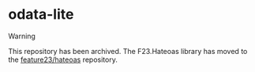 # odata-lite

> [!WARNING]
> This repository has been archived. The F23.Hateoas library has moved to the [feature23/hateoas](https://github.com/feature23/hateoas) repository.
